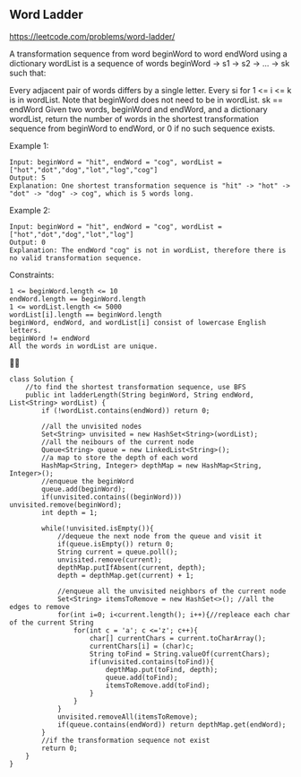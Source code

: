   ## Word Ladder
https://leetcode.com/problems/word-ladder/

A transformation sequence from word beginWord to word endWord using a dictionary wordList is a sequence of words beginWord -> s1 -> s2 -> ... -> sk such that:

Every adjacent pair of words differs by a single letter.
Every si for 1 <= i <= k is in wordList. Note that beginWord does not need to be in wordList.
sk == endWord
Given two words, beginWord and endWord, and a dictionary wordList, return the number of words in the shortest transformation sequence from beginWord to endWord, or 0 if no such sequence exists.

 

Example 1:
    
    Input: beginWord = "hit", endWord = "cog", wordList = ["hot","dot","dog","lot","log","cog"]
    Output: 5
    Explanation: One shortest transformation sequence is "hit" -> "hot" -> "dot" -> "dog" -> cog", which is 5 words long.
Example 2:
    
    Input: beginWord = "hit", endWord = "cog", wordList = ["hot","dot","dog","lot","log"]
    Output: 0
    Explanation: The endWord "cog" is not in wordList, therefore there is no valid transformation sequence.
     

Constraints:
    
    1 <= beginWord.length <= 10
    endWord.length == beginWord.length
    1 <= wordList.length <= 5000
    wordList[i].length == beginWord.length
    beginWord, endWord, and wordList[i] consist of lowercase English letters.
    beginWord != endWord
    All the words in wordList are unique.

  
  
  :ok_woman:
    
  
    class Solution {
        //to find the shortest transformation sequence, use BFS
        public int ladderLength(String beginWord, String endWord, List<String> wordList) {
            if (!wordList.contains(endWord)) return 0;
    
            //all the unvisited nodes
            Set<String> unvisited = new HashSet<String>(wordList);
            //all the neibours of the current node
            Queue<String> queue = new LinkedList<String>();
            //a map to store the depth of each word
            HashMap<String, Integer> depthMap = new HashMap<String, Integer>();
            //enqueue the beginWord
            queue.add(beginWord);
            if(unvisited.contains((beginWord))) unvisited.remove(beginWord);
            int depth = 1;
    
            while(!unvisited.isEmpty()){
                //dequeue the next node from the queue and visit it
                if(queue.isEmpty()) return 0;
                String current = queue.poll();
                unvisited.remove(current);
                depthMap.putIfAbsent(current, depth);
                depth = depthMap.get(current) + 1;
                
                //enqueue all the unvisited neighbors of the current node
                Set<String> itemsToRemove = new HashSet<>(); //all the edges to remove
                for(int i=0; i<current.length(); i++){//repleace each char of the current String
                    for(int c = 'a'; c <='z'; c++){
                        char[] currentChars = current.toCharArray();
                        currentChars[i] = (char)c;
                        String toFind = String.valueOf(currentChars);
                        if(unvisited.contains(toFind)){
                            depthMap.put(toFind, depth);
                            queue.add(toFind);
                            itemsToRemove.add(toFind);
                        }
                    }
                }
                unvisited.removeAll(itemsToRemove);
                if(queue.contains(endWord)) return depthMap.get(endWord); 
            }
            //if the transformation sequence not exist
            return 0;
        }
    }
